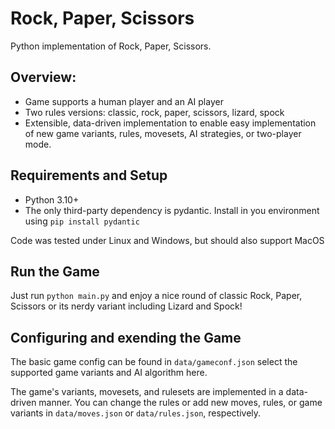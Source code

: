 # Rock, Paper, Scissors

Python implementation of Rock, Paper, Scissors.

## Overview:
- Game supports a human player and an AI player
- Two rules versions: classic, rock, paper, scissors, lizard, spock
- Extensible, data-driven implementation to enable easy implementation of new game variants, rules, movesets, AI strategies, or two-player mode.

## Requirements and Setup

- Python 3.10+
- The only third-party dependency is pydantic. Install in you environment using `pip install pydantic`

Code was tested under Linux and Windows, but should also support MacOS


## Run the Game

Just run `python main.py` and enjoy a nice round of classic Rock, Paper, Scissors or its nerdy variant including Lizard and Spock!

## Configuring and exending the Game
The basic game config can be found in `data/gameconf.json` select the supported game variants and AI algorithm here.

The game's variants, movesets, and rulesets are implemented in a data-driven manner. You can change the rules or add new moves, rules, or game variants in `data/moves.json` or `data/rules.json`, respectively. 

